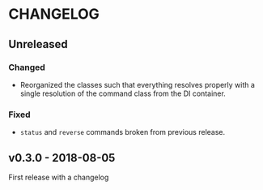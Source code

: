 CHANGELOG
=========

## Unreleased

### Changed
- Reorganized the classes such that everything resolves properly with a single resolution of the command class from the DI container.

### Fixed
- `status` and `reverse` commands broken from previous release.

## v0.3.0 - 2018-08-05
First release with a changelog